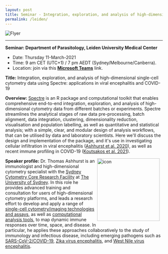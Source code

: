```yaml
---
layout: post
title: Seminar - Integration, exploration, and analysis of high-dimensional single-cell cytometry data using Spectre - applications in viral encephalitis and COVID-19 (Leiden University Medical Center, Thursday 11-March, 9 am CET, 7 pm AEDT)
permalink: /leiden/
---
```


![Flyer](https://raw.githubusercontent.com/tomashhurst/tomashhurst.github.io/master/images/Clusters%20wide.png)

---

**Seminar: Department of Parasitology, Leiden University Medical Center**

- Date: Thursday 11-March-2021
- Time: 9 am CET (UTC+1) / 7 pm AEDT (Sydney/Melbourne/Canberra). 
- Location: join via this [**Microsoft Teams**](https://protect-au.mimecast.com/s/JWn9COMKzVTBX8MYIPpyeQ?domain=teams.microsoft.com) link.

**Title:** Integration, exploration, and analysis of high-dimensional single-cell cytometry data using Spectre: applications in viral encephalitis and COVID-19

**Overview:** [Spectre](https://wiki.centenary.org.au/display/SPECTRE) is an R package and computational toolkit that enables comprehensive end-to-end integration, exploration, and analysis of high-dimensional cytometry data from different batches or experiments. Spectre streamlines the analytical stages of raw data pre-processing, batch alignment, data integration, clustering, dimensionality reduction, visualisation and population labelling, as well as quantitative and statistical analysis; with a simple, clear, and modular design of analysis workflows, that can be utilised by data and laboratory scientists. Here we'll discuss the design and implementation of the package, and it's use in investigating cellular infiltration in viral encephalitis ([Ashhurst et al. 2020](https://www.biorxiv.org/content/10.1101/2020.10.22.349563v1.abstract)), as well as recent immune profiling in COVID-19 ([Koutsakos et al. 2021](https://www.cell.com/cell-reports-medicine/fulltext/S2666-3791(21)00019-7)).
 
<div class='row'>
    <div class="image">
        <a href="#">
            <img src="https://raw.githubusercontent.com/tomashhurst/tomashhurst.github.io/master/images/TA%20cropped.jpg" alt="icon" width="200" align="right" style="padding-left: 0px; padding-right: 10px; padding-top: 0px; padding-bottom: 5px">
        </a>
    </div>
</div> 

**Speaker profile:** Dr. Thomas Ashhurst is an immunologist and high-dimensional cytometry specialist with the [Sydney Cytometry Core Research Facility](https://sydneycytometry.org.au) at [The University of Sydney](https://www.sydney.edu.au/). In this role he provides advanced training and consultation for users of high-dimensional cytometry platforms, and leads a research effort to develop and apply a range of [single-cell cytometry/imaging technologies and assays](https://tomashhurst.github.io/research/#high-dimensional-cytometry-and-imaging-technologies), as well as [computational analysis tools](https://tomashhurst.github.io/research/#computational-analysis-approaches), to map dynamic immune responses over time, space, and disease. In particular, he applies these approaches collaboratively to the study of immunology and infectious disease, including emerging pathogens such as [SARS-CoV-2/COVID-19](https://tomashhurst.github.io/research/#application-to-disease), [Zika virus encephalitis](https://tomashhurst.github.io/research/#application-to-disease), and [West Nile virus encephalitis](https://tomashhurst.github.io/research/#application-to-disease).

